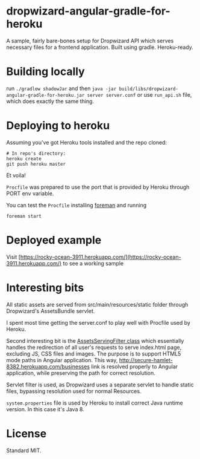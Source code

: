 # dropwizard-angular-gradle-for-heroku

A sample, fairly bare-bones setup for Dropwizard API which serves necessary files for a frontend application. Built using gradle. Heroku-ready.

# Building locally

run `./gradlew shadowJar` and then `java -jar build/libs/dropwizard-angular-gradle-for-heroku.jar server server.conf` or use `run_api.sh` file, which does exactly the same thing.

# Deploying to heroku

Assuming you've got Heroku tools installed and the repo cloned:

    # In repo's directory:
    heroku create
    git push heroku master

Et voila!

`Procfile` was prepared to use the port that is provided by Heroku through PORT env variable. 

You can test the `Procfile` installing [foreman](https://rubygems.org/gems/foreman) and running 

    foreman start  

# Deployed example

Visit [https://rocky-ocean-3911.herokuapp.com/](https://rocky-ocean-3911.herokuapp.com/) to see a working sample

# Interesting bits

All static assets are served from src/main/resources/static folder through Dropwizard's AssetsBundle servlet.

I spent most time getting the server.conf to play well with Procfile used by Heroku.

Second interesting bit is the [AssetsServingFilter class](https://github.com/tomaszj/dropwizard-angular-sbt-for-heroku/blob/master/src/main/java/org/tomaszjaneczko/testpoc/api/AssetsServingFilter.java)
 which essentially handles the redirection of all user's requests to serve index.html page, excluding JS, CSS files and images.
 The purpose is to support HTML5 mode paths in Angular application. This way, http://secure-hamlet-8382.herokuapp.com/businesses
 link is resolved properly to Angular application, while preserving the path for correct resolution.

Servlet filter is used, as Dropwizard uses a separate servlet to handle static files, bypassing resolution used for normal Resources.

`system.properties` file is used by Heroku to install correct Java runtime version. In this case it's Java 8.

# License

Standard MIT.
